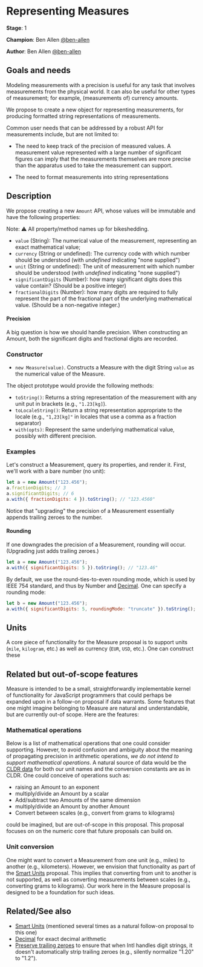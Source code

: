 # Representing Measures

**Stage**: 1

**Champion**: Ben Allen [@ben-allen](https://github.com/ben-allen)

**Author**: Ben Allen [@ben-allen](https://github.com/ben-allen)

## Goals and needs

Modeling measurements with a precision is useful for any task that involves measurements from the physical world. It can also be useful for other types of measurement; for example, (measurements of) currency amounts.

We propose to create a new object for representing measurements, for producing formatted string representations of measurements.

Common user needs that can be addressed by a robust API for measurements include, but are not limited to:

* The need to keep track of the precision of measured values. A measurement value represented with a large number of significant figures can imply that the measurements themselves are more precise than the apparatus used to take the measurement can support.

* The need to format measurements into string representations

## Description

We propose creating a new `Amount` API, whose values will be immutable and have the following properties:

Note: ⚠️  All property/method names up for bikeshedding.

* `value` (String): The numerical value of the measurement, representing an exact mathematical value;
* `currency` (String or undefined): The currency code with which number should be understood (with *undefined* indicating "none supplied")
* `unit` (String or undefined): The unit of measurement with which number should be understood (with *undefined* indicating "none supplied")
* `significantDigits` (Number): how many significant digits does this value contain? (Should be a positive integer)
* `fractionalDigits` (Number): how many digits are required to fully represent the part of the fractional part of the underlying mathematical value. (Should be a non-negative integer.)

#### Precision

A big question is how we should handle precision. When constructing an Amount, both the significant digits and fractional digits are recorded.

### Constructor

* `new Measure(value)`. Constructs a Measure with the digit String `value` as the numerical value of the Measure.

The object prototype would provide the following methods:

* `toString()`: Returns a string representation of the measurement with any unit put in brackets (e.g., `"1.23[kg]`).
* `toLocaleString()`: Return a string representation appropriate to the locale (e.g., `"1,23[kg]"` in locales that use a comma as a fraction separator)
* `with(opts)`: Represent the same underlying mathematical value, possibly with different precision.

### Examples

Let's construct a Measurement, query its properties, and render it. First, we'll work with a bare number (no unit):

```js
let a = new Amount("123.456");
a.fractionDigits; // 3
a.significantDigits; // 6
a.with({ fractionDigits: 4 }).toString(); // "123.4560"
```

Notice that "upgrading" the precision of a Measurement essentially appends trailing zeroes to the number.

#### Rounding

If one downgrades the precision of a Measurement, rounding will occur. (Upgrading just adds trailing zeroes.)

```js
let a = new Amount("123.456");
a.with({ significantDigits: 5 }).toString(); // "123.46"
```

By default, we use the round-ties-to-even rounding mode, which is used by IEEE 754 standard, and thus by Number and [Decimal](https://github.com/tc39/proposal-decimal). One can specify a rounding mode:

```js
let b = new Amount("123.456");
a.with({ significantDigits: 5, roundingMode: "truncate" }).toString(); // "123.45"
```

## Units

A core piece of functionality for the Measure proposal is to support units (`mile`, `kilogram`, etc.) as well as currency (`EUR`, `USD`, etc.). One can construct these


## Related but out-of-scope features

Measure is intended to be a small, straightforwardly implementable kernel of functionality for JavaScript programmers that could perhaps be expanded upon in a follow-on proposal if data warrants. Some features that one might imagine belonging to Measure are natural and understandable, but are currently out-of scope. Here are the features:

### Mathematical operations

Below is a list of mathematical operations that one could consider supporting. However, to avoid confusion and ambiguity about the meaning of propagating precision in arithmetic operations, *we do not intend to support mathematical operations*. A natural source of data would be the [CLDR data](https://github.com/unicode-org/cldr/blob/main/common/supplemental/units.xml) for both our unit names and the conversion constants are as in CLDR. One could conceive of operations such as:

* raising an Amount to an exponent
* multiply/divide an Amount by a scalar
* Add/subtract two Amounts of the same dimension
* multiply/divide an Amount by another Amount
* Convert between scales (e.g., convert from grams to kilograms)

could be imagined, but are out-of-scope in this proposal. This proposal focuses on on the numeric core that future proposals can build on.

### Unit conversion

One might want to convert a Measurement from one unit (e.g., miles) to another (e.g., kilometers). However, we envision that functionality as part of the [Smart Units](https://github.com/tc39/proposal-smart-unit-preferences) proposal. This implies that converting from unit to another is not supported, as well as converting measurements between scales (e.g., converting grams to kilograms). Our work here in the Measure proposal is designed to be a foundation for such ideas.

## Related/See also

* [Smart Units](https://github.com/tc39/proposal-smart-unit-preferences) (mentioned several times as a natural follow-on proposal to this one)
* [Decimal](https://github.com/tc39/proposal-decimal) for exact decimal arithmetic
* [Preserve trailing zeroes](https://github.com/tc39/proposal-intl-keep-trailing-zeros) to ensure that when Intl handles digit strings, it doesn't automatically strip trailing zeroes (e.g., silently normalize "1.20" to "1.2").
